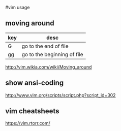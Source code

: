  #vim usage

## moving around

| key | desc|
|-----|-----|
| G   | go to the end of file    |
|gg   | go to the beginning of file|

http://vim.wikia.com/wiki/Moving_around


## show ansi-coding

http://www.vim.org/scripts/script.php?script_id=302


## vim cheatsheets

https://vim.rtorr.com/
